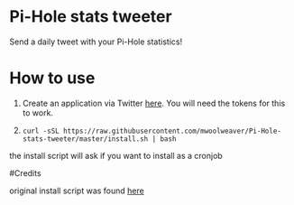 # Pi-Hole stats tweeter
Send a daily tweet with your Pi-Hole statistics!

# How to use
1. Create an application via Twitter [here](https://apps.twitter.com/). You will need the tokens for this to work.

2. ```curl -sSL https://raw.githubusercontent.com/mwoolweaver/Pi-Hole-stats-tweeter/master/install.sh | bash```

the install script will ask if you want to install as a cronjob



#Credits

original install script was found [here](https://github.com/deathbybandaid/Pi-Hole-stats-tweeter/blob/master/install.sh) 

